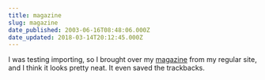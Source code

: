 ```yaml
---
title: magazine
slug: magazine
date_published: 2003-06-16T08:48:06.000Z
date_updated: 2018-03-14T20:12:45.000Z
---
```


I was testing importing, so I brought over my [magazine](http://anil.typepad.com/magazine/) from my regular site, and I think it looks pretty neat. It even saved the trackbacks.
